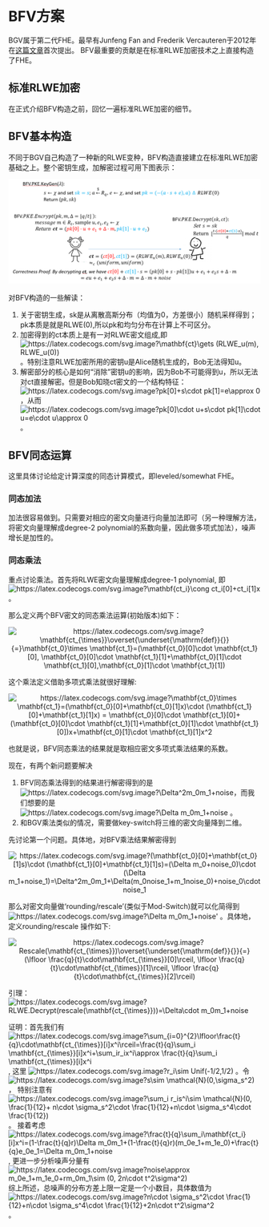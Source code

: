 # BFV方案
BGV属于第二代FHE。最早有Junfeng Fan and Frederik Vercauteren于2012年在[这篇文章](https://eprint.iacr.org/2012/144)首次提出。
BFV最重要的贡献是在标准RLWE加密技术之上直接构造了FHE。

## 标准RLWE加密
在正式介绍BFV构造之前，回忆一遍标准RLWE加密的细节。


## BFV基本构造
 不同于BGV自己构造了一种新的RLWE变种，BFV构造直接建立在标准RLWE加密基础之上。整个密钥生成，加解密过程可用下图表示：
 <p align="center">
  <img src="fig/BFV_overview.png" alt="animated"/>
</p>

对BFV构造的一些解读：
1. 关于密钥生成，sk是从离散高斯分布（均值为0，方差很小）随机采样得到；pk本质是就是RLWE(0),所以pk和均匀分布在计算上不可区分。
2. 加密得到的ct本质上是有一对RLWE密文组成,即 <img src="https://latex.codecogs.com/svg.image?\mathbf{ct}\gets&space;(RLWE_u(m),&space;RLWE_u(0))" title="https://latex.codecogs.com/svg.image?\mathbf{ct}\gets (RLWE_u(m), RLWE_u(0))" /> 。特别注意RLWE加密所用的密钥u是Alice随机生成的，Bob无法得知u。
3. 解密部分的核心是如何“消除”密钥u的影响，因为Bob不可能得到u，所以无法对ct直接解密。但是Bob知晓ct密文的一个结构特征：<img src="https://latex.codecogs.com/svg.image?pk[0]&plus;s\cdot&space;pk[1]=e\approx&space;0" title="https://latex.codecogs.com/svg.image?pk[0]+s\cdot pk[1]=e\approx 0" />，从而 <img src="https://latex.codecogs.com/svg.image?pk[0]\cdot&space;u&plus;s\cdot&space;pk[1]\cdot&space;u=e\cdot&space;u\approx&space;0" title="https://latex.codecogs.com/svg.image?pk[0]\cdot u+s\cdot pk[1]\cdot u=e\cdot u\approx 0" /> 。

## BFV同态运算
这里具体讨论给定计算深度的同态计算模式，即leveled/somewhat FHE。

### 同态加法
加法很容易做到。只需要对相应的密文向量进行向量加法即可（另一种理解方法，将密文向量理解成degree-2 polynomial的系数向量，因此做多项式加法），噪声增长是加性的。

### 同态乘法
重点讨论乘法。首先将RLWE密文向量理解成degree-1 polynomial, 即 <img src="https://latex.codecogs.com/svg.image?\mathbf{ct_i}\cong&space;ct_i[0]&plus;ct_i[1]x" title="https://latex.codecogs.com/svg.image?\mathbf{ct_i}\cong ct_i[0]+ct_i[1]x" /> 。

那么定义两个BFV密文的同态乘法运算(初始版本)如下：
<p align="center">
<img src="https://latex.codecogs.com/svg.image?\mathbf{ct_{\times}}\overset{\underset{\mathrm{def}}{}}{=}\mathbf{ct_0}\times&space;\mathbf{ct_1}=(\mathbf{ct_0}[0]\cdot&space;\mathbf{ct_1}[0],&space;\mathbf{ct_0}[0]\cdot&space;\mathbf{ct_1}[1]&plus;\mathbf{ct_0}[1]\cdot&space;\mathbf{ct_1}[0],\mathbf{ct_0}[1]\cdot&space;\mathbf{ct_1}[1])" title="https://latex.codecogs.com/svg.image?\mathbf{ct_{\times}}\overset{\underset{\mathrm{def}}{}}{=}\mathbf{ct_0}\times \mathbf{ct_1}=(\mathbf{ct_0}[0]\cdot \mathbf{ct_1}[0], \mathbf{ct_0}[0]\cdot \mathbf{ct_1}[1]+\mathbf{ct_0}[1]\cdot \mathbf{ct_1}[0],\mathbf{ct_0}[1]\cdot \mathbf{ct_1}[1])" />
</p>
这个乘法定义借助多项式乘法就很好理解: 
<p align="center">
<img src="https://latex.codecogs.com/svg.image?\mathbf{ct_0}\times&space;\mathbf{ct_1}=(\mathbf{ct_0}[0]&plus;\mathbf{ct_0}[1]x)\cdot&space;(\mathbf{ct_1}[0]&plus;\mathbf{ct_1}[1]x)&space;=&space;\mathbf{ct_0}[0]\cdot&space;\mathbf{ct_1}[0]&plus;(\mathbf{ct_0}[0]\cdot&space;\mathbf{ct_1}[1]&plus;\mathbf{ct_0}[1]\cdot&space;\mathbf{ct_1}[0])x&plus;\mathbf{ct_0}[1]\cdot&space;\mathbf{ct_1}[1]x^2" title="https://latex.codecogs.com/svg.image?\mathbf{ct_0}\times \mathbf{ct_1}=(\mathbf{ct_0}[0]+\mathbf{ct_0}[1]x)\cdot (\mathbf{ct_1}[0]+\mathbf{ct_1}[1]x) = \mathbf{ct_0}[0]\cdot \mathbf{ct_1}[0]+(\mathbf{ct_0}[0]\cdot \mathbf{ct_1}[1]+\mathbf{ct_0}[1]\cdot \mathbf{ct_1}[0])x+\mathbf{ct_0}[1]\cdot \mathbf{ct_1}[1]x^2" />
</p>
也就是说，BFV同态乘法的结果就是取相应密文多项式乘法结果的系数。

现在，有两个新问题要解决
1. BFV同态乘法得到的结果进行解密得到的是<img src="https://latex.codecogs.com/svg.image?\Delta^2m_0m_1&plus;noise" title="https://latex.codecogs.com/svg.image?\Delta^2m_0m_1+noise" />，而我们想要的是 <img src="https://latex.codecogs.com/svg.image?\Delta&space;m_0m_1&plus;noise" title="https://latex.codecogs.com/svg.image?\Delta m_0m_1+noise" /> 。
2. 和BGV乘法类似的情况，需要做key-switch将三维的密文向量降到二维。

先讨论第一个问题。具体地，对BFV乘法结果解密得到 
<p align="center">
<img src="https://latex.codecogs.com/svg.image?(\mathbf{ct_0}[0]&plus;\mathbf{ct_0}[1]s)\cdot&space;(\mathbf{ct_1}[0]&plus;\mathbf{ct_1}[1]s)=(\Delta&space;m_0&plus;noise_0)\cdot&space;(\Delta&space;m_1&plus;noise_1)=\Delta^2m_0m_1&plus;\Delta(m_0noise_1&plus;m_1noise_0)&plus;noise_0\cdot&space;noise_1" title="https://latex.codecogs.com/svg.image?(\mathbf{ct_0}[0]+\mathbf{ct_0}[1]s)\cdot (\mathbf{ct_1}[0]+\mathbf{ct_1}[1]s)=(\Delta m_0+noise_0)\cdot (\Delta m_1+noise_1)=\Delta^2m_0m_1+\Delta(m_0noise_1+m_1noise_0)+noise_0\cdot noise_1" />
</p>
<div>那么对密文向量做‘rounding/rescale’(类似于Mod-Switch)就可以化简得到 <img src="https://latex.codecogs.com/svg.image?\Delta&space;m_0m_1&plus;noise'" title="https://latex.codecogs.com/svg.image?\Delta m_0m_1+noise'" /> 。具体地，定义rounding/rescale 操作如下:</div>

<p align="center">
<img src="https://latex.codecogs.com/svg.image?Rescale(\mathbf{ct_{\times}})\overset{\underset{\mathrm{def}}{}}{=}(\lfloor&space;\frac{q}{t}\cdot\mathbf{ct_{\times}}[0]\rceil,&space;\lfloor&space;\frac{q}{t}\cdot\mathbf{ct_{\times}}[1]\rceil,&space;\lfloor&space;\frac{q}{t}\cdot\mathbf{ct_{\times}}[2]\rceil)" title="https://latex.codecogs.com/svg.image?Rescale(\mathbf{ct_{\times}})\overset{\underset{\mathrm{def}}{}}{=}(\lfloor \frac{q}{t}\cdot\mathbf{ct_{\times}}[0]\rceil, \lfloor \frac{q}{t}\cdot\mathbf{ct_{\times}}[1]\rceil, \lfloor \frac{q}{t}\cdot\mathbf{ct_{\times}}[2]\rceil)" />
</p>

引理：<img src="https://latex.codecogs.com/svg.image?RLWE.Decrypt(rescale(\mathbf{ct_{\times}}))=\Delta\cdot&space;m_0m_1&plus;noise" title="https://latex.codecogs.com/svg.image?RLWE.Decrypt(rescale(\mathbf{ct_{\times}}))=\Delta\cdot m_0m_1+noise" />

证明：首先我们有 <img src="https://latex.codecogs.com/svg.image?\sum_{i=0}^{2}\lfloor\frac{t}{q}\cdot\mathbf{ct_{\times}}[i]x^i\rceil=\frac{t}{q}\sum_i&space;\mathbf{ct_{\times}}[i]x^i&plus;\sum_ir_ix^i\approx&space;\frac{t}{q}\sum_i&space;\mathbf{ct_{\times}}[i]x^i" title="https://latex.codecogs.com/svg.image?\sum_{i=0}^{2}\lfloor\frac{t}{q}\cdot\mathbf{ct_{\times}}[i]x^i\rceil=\frac{t}{q}\sum_i \mathbf{ct_{\times}}[i]x^i+\sum_ir_ix^i\approx \frac{t}{q}\sum_i \mathbf{ct_{\times}}[i]x^i" />, 这里 <img src="https://latex.codecogs.com/svg.image?r_i\sim&space;Unif(-1/2,1/2)" title="https://latex.codecogs.com/svg.image?r_i\sim Unif(-1/2,1/2)" /> 。令 <img src="https://latex.codecogs.com/svg.image?s\sim&space;\mathcal{N}(0,\sigma_s^2)" title="https://latex.codecogs.com/svg.image?s\sim \mathcal{N}(0,\sigma_s^2)" />， 特别注意有 <img src="https://latex.codecogs.com/svg.image?\sum_i&space;r_is^i\sim&space;\mathcal{N}(0,&space;\frac{1}{12}&plus;&space;n\cdot&space;\sigma_s^2\cdot&space;\frac{1}{12}&plus;n\cdot&space;\sigma_s^4\cdot&space;\frac{1}{12})" title="https://latex.codecogs.com/svg.image?\sum_i r_is^i\sim \mathcal{N}(0, \frac{1}{12}+ n\cdot \sigma_s^2\cdot \frac{1}{12}+n\cdot \sigma_s^4\cdot \frac{1}{12})" /> 。
接着考虑 <img src="https://latex.codecogs.com/svg.image?\frac{t}{q}\sum_i\mathbf{ct_i}[i]x^i=(1-\frac{t}{q}r)\Delta&space;m_0m_1&plus;(1-\frac{t}{q}r)(m_0e_1&plus;m_1e_0)&plus;\frac{t}{q}e_0e_1=\Delta&space;m_0m_1&plus;noise" title="https://latex.codecogs.com/svg.image?\frac{t}{q}\sum_i\mathbf{ct_i}[i]x^i=(1-\frac{t}{q}r)\Delta m_0m_1+(1-\frac{t}{q}r)(m_0e_1+m_1e_0)+\frac{t}{q}e_0e_1=\Delta m_0m_1+noise" />, 更进一步分析噪声分量有 <img src="https://latex.codecogs.com/svg.image?noise\approx&space;m_0e_1&plus;m_1e_0&plus;rm_0m_1\sim&space;(0,&space;2n\cdot&space;t^2\sigma^2)" title="https://latex.codecogs.com/svg.image?noise\approx m_0e_1+m_1e_0+rm_0m_1\sim (0, 2n\cdot t^2\sigma^2)" /> 
综上所述，总噪声的分布方差上限一定是一个小数目，具体数值为 <img src="https://latex.codecogs.com/svg.image?n\cdot&space;\sigma_s^2\cdot&space;\frac{1}{12}&plus;n\cdot&space;\sigma_s^4\cdot&space;\frac{1}{12}&plus;2n\cdot&space;t^2\sigma^2" title="https://latex.codecogs.com/svg.image?n\cdot \sigma_s^2\cdot \frac{1}{12}+n\cdot \sigma_s^4\cdot \frac{1}{12}+2n\cdot t^2\sigma^2" /> 。



